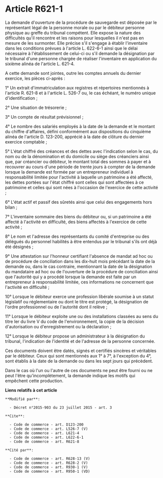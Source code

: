 # Article R621-1

La demande d'ouverture de la procédure de sauvegarde est déposée par le représentant légal de la personne morale ou par le
débiteur personne physique au greffe du tribunal compétent. Elle expose la nature des difficultés qu'il rencontre et les
raisons pour lesquelles il n'est pas en mesure de les surmonter. Elle précise s'il s'engage à établir l'inventaire dans les
conditions prévues à l'article L. 622-6-1 ainsi que le délai nécessaire à l'établissement de celui-ci ou s'il demande la
désignation par le tribunal d'une personne chargée de réaliser l'inventaire en application du sixième alinéa de l'article L.
621-4. 

A cette demande sont jointes, outre les comptes annuels du dernier exercice, les pièces ci-après : 

1° Un extrait d'immatriculation aux registres et répertoires mentionnés à l'article R. 621-8 et à l'article L. 526-7 ou, le
cas échéant, le numéro unique d'identification ; 

2° Une situation de trésorerie ; 

3° Un compte de résultat prévisionnel ; 

4° Le nombre des salariés employés à la date de la demande et le montant du chiffre d'affaires, défini conformément aux
dispositions du cinquième alinéa de l'article D. 123-200, apprécié à la date de clôture du dernier exercice comptable ; 

5° L'état chiffré des créances et des dettes avec l'indication selon le cas, du nom ou de la dénomination et du domicile ou
siège des créanciers ainsi que, par créancier ou débiteur, le montant total des sommes à payer et à recouvrer au cours d'une
période de trente jours à compter de la demande lorsque la demande est formée par un entrepreneur individuel à responsabilité
limitée pour l'activité à laquelle un patrimoine a été affecté, les dettes portées sur l'état chiffré sont celles qui sont
affectées à ce patrimoine et celles qui sont nées à l'occasion de l'exercice de cette activité ; 

6° L'état actif et passif des sûretés ainsi que celui des engagements hors bilan ; 

7° L'inventaire sommaire des biens du débiteur ou, si un patrimoine a été affecté à l'activité en difficulté, des biens
affectés à l'exercice de cette activité ; 

8° Le nom et l'adresse des représentants du comité d'entreprise ou des délégués du personnel habilités à être entendus par le
tribunal s'ils ont déjà été désignés ; 

9° Une attestation sur l'honneur certifiant l'absence de mandat ad hoc ou de procédure de conciliation dans les dix-huit mois
précédant la date de la demande ou, dans le cas contraire, mentionnant la date de la désignation du mandataire ad hoc ou de
l'ouverture de la procédure de conciliation ainsi que l'autorité qui y a procédé lorsque la demande est faite par un
entrepreneur à responsabilité limitée, ces informations ne concernent que l'activité en difficulté ; 

10° Lorsque le débiteur exerce une profession libérale soumise à un statut législatif ou réglementaire ou dont le titre est
protégé, la désignation de l'ordre professionnel ou de l'autorité dont il relève ; 

11° Lorsque le débiteur exploite une ou des installations classées au sens du titre Ier du livre V du code de
l'environnement, la copie de la décision d'autorisation ou d'enregistrement ou la déclaration ; 

12° Lorsque le débiteur propose un administrateur à la désignation du tribunal, l'indication de l'identité et de l'adresse de
la personne concernée. 

Ces documents doivent être datés, signés et certifiés sincères et véritables par le débiteur. Ceux qui sont mentionnés aux 1°
à 7°, à l'exception du 4°, sont établis à la date de la demande ou dans les sept jours qui précèdent. 

Dans le cas où l'un ou l'autre de ces documents ne peut être fourni ou ne peut l'être qu'incomplètement, la demande indique
les motifs qui empêchent cette production.

**Liens relatifs à cet article**

	**Modifié par**:

	  - Décret n°2015-903 du 23 juillet 2015 - art. 3

	**Cite**:

	  - Code de commerce - art. D123-200
	  - Code de commerce - art. L526-7 (V)
	  - Code de commerce - art. L621-4
	  - Code de commerce - art. L622-6-1
	  - Code de commerce - art. R621-8

	**Cité par**:

	  - Code de commerce - art. R628-13 (V)
	  - Code de commerce - art. R628-2 (V)
	  - Code de commerce - art. R930-1 (V)
	  - Code de commerce - art. R950-1 (VD)
